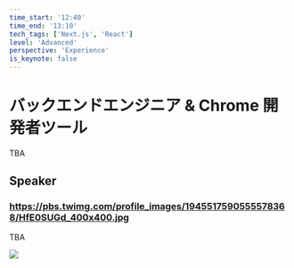 ```yaml
---
time_start: '12:40'
time_end: '13:10'
tech_tags: ['Next.js', 'React']
level: 'Advanced'
perspective: 'Experience'
is_keynote: false
---
```


# バックエンドエンジニア & Chrome 開発者ツール

TBA

## Speaker

### https://pbs.twimg.com/profile_images/1945517590555578368/HfE0SUGd_400x400.jpg

TBA

![](https://avatars.githubusercontent.com/u/413984?v=4)
